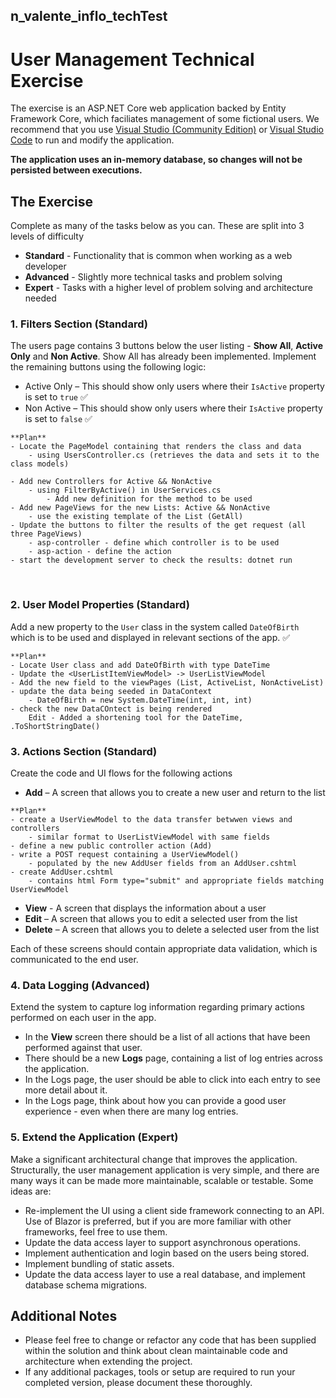 ## n_valente_inflo_techTest

# User Management Technical Exercise

The exercise is an ASP.NET Core web application backed by Entity Framework Core, which faciliates management of some fictional users.
We recommend that you use [Visual Studio (Community Edition)](https://visualstudio.microsoft.com/downloads) or [Visual Studio Code](https://code.visualstudio.com/Download) to run and modify the application. 

**The application uses an in-memory database, so changes will not be persisted between executions.**

## The Exercise
Complete as many of the tasks below as you can. These are split into 3 levels of difficulty 
* **Standard** - Functionality that is common when working as a web developer
* **Advanced** - Slightly more technical tasks and problem solving
* **Expert** - Tasks with a higher level of problem solving and architecture needed

### 1. Filters Section (Standard)

The users page contains 3 buttons below the user listing - **Show All**, **Active Only** and **Non Active**. Show All has already been implemented. Implement the remaining buttons using the following logic:
* Active Only – This should show only users where their `IsActive` property is set to `true` ✅
* Non Active – This should show only users where their `IsActive` property is set to `false` ✅

<container>

    **Plan**
    - Locate the PageModel containing that renders the class and data
        - using UsersController.cs (retrieves the data and sets it to the class models)

    - Add new Controllers for Active && NonActive
        - using FilterByActive() in UserServices.cs
            - Add new definition for the method to be used 
    - Add new PageViews for the new Lists: Active && NonActive
        - use the existing template of the List (GetAll)
    - Update the buttons to filter the results of the get request (all three PageViews)
        - asp-controller - define which controller is to be used
        - asp-action - define the action
    - start the development server to check the results: dotnet run
</container>

</br>

### 2. User Model Properties (Standard)

Add a new property to the `User` class in the system called `DateOfBirth` which is to be used and displayed in relevant sections of the app. ✅

<container>

    **Plan**
    - Locate User class and add DateOfBirth with type DateTime
    - Update the <UserListItemViewModel> -> UserListViewModel
    - Add the new field to the viewPages (List, ActiveList, NonActiveList)
    - update the data being seeded in DataContext
        - DateOfBirth = new System.DateTime(int, int, int)
    - check the new DataCOntect is being rendered 
        Edit - Added a shortening tool for the DateTime, .ToShortStringDate()

</container>

### 3. Actions Section (Standard)

Create the code and UI flows for the following actions
* **Add** – A screen that allows you to create a new user and return to the list

<container>

    **Plan**
    - create a UserViewModel to the data transfer betwwen views and controllers
        - similar format to UserListViewModel with same fields
    - define a new public controller action (Add)
    - write a POST request containing a UserViewModel()
        - populated by the new AddUser fields from an AddUser.cshtml
    - create AddUser.cshtml
        - contains html Form type="submit" and appropriate fields matching UserViewModel

</container>

* **View** - A screen that displays the information about a user
* **Edit** – A screen that allows you to edit a selected user from the list  
* **Delete** – A screen that allows you to delete a selected user from the list

Each of these screens should contain appropriate data validation, which is communicated to the end user.

### 4. Data Logging (Advanced)

Extend the system to capture log information regarding primary actions performed on each user in the app.
* In the **View** screen there should be a list of all actions that have been performed against that user. 
* There should be a new **Logs** page, containing a list of log entries across the application.
* In the Logs page, the user should be able to click into each entry to see more detail about it.
* In the Logs page, think about how you can provide a good user experience - even when there are many log entries.

### 5. Extend the Application (Expert)

Make a significant architectural change that improves the application.
Structurally, the user management application is very simple, and there are many ways it can be made more maintainable, scalable or testable.
Some ideas are:
* Re-implement the UI using a client side framework connecting to an API. Use of Blazor is preferred, but if you are more familiar with other frameworks, feel free to use them.
* Update the data access layer to support asynchronous operations.
* Implement authentication and login based on the users being stored.
* Implement bundling of static assets.
* Update the data access layer to use a real database, and implement database schema migrations.

## Additional Notes

* Please feel free to change or refactor any code that has been supplied within the solution and think about clean maintainable code and architecture when extending the project.
* If any additional packages, tools or setup are required to run your completed version, please document these thoroughly.


